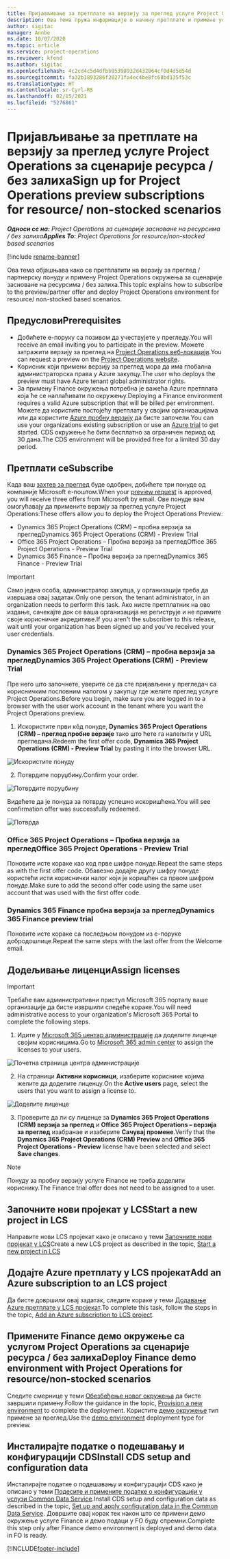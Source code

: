 ```yaml
---
title: Пријављивање за претплате на верзију за преглед услуге Project Operations за сценарије ресурса / без залиха
description: Ова тема пружа информације о начину претплате и примене услуге Project Operations за сценарије засноване на ресурсима / без залиха.
author: sigitac
manager: Annbe
ms.date: 10/07/2020
ms.topic: article
ms.service: project-operations
ms.reviewer: kfend
ms.author: sigitac
ms.openlocfilehash: 4c2cd4c5d4dfbb95398932d432864cf0d4d5d54d
ms.sourcegitcommit: fa32b1893286f20271fa4ec4be8fc68bd135f53c
ms.translationtype: HT
ms.contentlocale: sr-Cyrl-RS
ms.lasthandoff: 02/15/2021
ms.locfileid: "5276861"
---
```

# <a name="sign-up-for-project-operations-preview-subscriptions-for-resource-non-stocked-scenarios"></a><span data-ttu-id="56c35-103">Пријављивање за претплате на верзију за преглед услуге Project Operations за сценарије ресурса / без залиха</span><span class="sxs-lookup"><span data-stu-id="56c35-103">Sign up for Project Operations preview subscriptions for resource/ non-stocked scenarios</span></span>

<span data-ttu-id="56c35-104">_**Односи се на:** Project Operations за сценарије засноване на ресурсима / без залиха_</span><span class="sxs-lookup"><span data-stu-id="56c35-104">_**Applies To:** Project Operations for resource/non-stocked based scenarios_</span></span>

[!include [rename-banner](~/includes/cc-data-platform-banner.md)]

<span data-ttu-id="56c35-105">Ова тема објашњава како се претплатити на верзију за преглед / партнерску понуду и примену Project Operations окружења за сценарије засноване на ресурсима / без залиха.</span><span class="sxs-lookup"><span data-stu-id="56c35-105">This topic explains how to subscribe to the preview/partner offer and deploy Project Operations environment for resource/ non-stocked based scenarios.</span></span>

## <a name="prerequisites"></a><span data-ttu-id="56c35-106">Предуслови</span><span class="sxs-lookup"><span data-stu-id="56c35-106">Prerequisites</span></span>

- <span data-ttu-id="56c35-107">Добићете е-поруку са позивом да учествујете у прегледу.</span><span class="sxs-lookup"><span data-stu-id="56c35-107">You will receive an email inviting you to participate in the preview.</span></span> <span data-ttu-id="56c35-108">Можете затражити верзију за преглед на [Project Operations веб-локацији](https://dynamics.microsoft.com/en-us/project-operations/overview/).</span><span class="sxs-lookup"><span data-stu-id="56c35-108">You can request a preview on the [Project Operations website](https://dynamics.microsoft.com/en-us/project-operations/overview/).</span></span>
- <span data-ttu-id="56c35-109">Корисник који примени верзију за преглед мора да има глобална администраторска права у Azure закупцу.</span><span class="sxs-lookup"><span data-stu-id="56c35-109">The user who deploys the preview must have Azure tenant global administrator rights.</span></span>
- <span data-ttu-id="56c35-110">За примену Finance окружења потребна је важећа Azure претплата која ће се наплаћивати по окружењу.</span><span class="sxs-lookup"><span data-stu-id="56c35-110">Deploying a Finance environment requires a valid Azure subscription that will be billed per environment.</span></span> <span data-ttu-id="56c35-111">Можете да користите постојећу претплату у својим организацијама или да користите [Azure пробну верзију](https://azure.microsoft.com/en-us/free/) да бисте започели.</span><span class="sxs-lookup"><span data-stu-id="56c35-111">You can use your organizations existing subscription or use an [Azure trial](https://azure.microsoft.com/en-us/free/) to get started.</span></span> <span data-ttu-id="56c35-112">CDS окружење ће бити бесплатно за ограничен период од 30 дана.</span><span class="sxs-lookup"><span data-stu-id="56c35-112">The CDS environment will be provided free for a limited 30 day period.</span></span>

## <a name="subscribe"></a><span data-ttu-id="56c35-113">Претплати се</span><span class="sxs-lookup"><span data-stu-id="56c35-113">Subscribe</span></span>

<span data-ttu-id="56c35-114">Када ваш [захтев за преглед](https://forms.office.com/FormsPro/Pages/ResponsePage.aspx?id=v4j5cvGGr0GRqy180BHbR56j8lZs0FdAvwT75_WNFyxUMkRDV1NYQU5TNjE2VjhKOVBUNVg2R0s1NC4u) буде одобрен, добићете три понуде од компаније Microsoft е-поштом.</span><span class="sxs-lookup"><span data-stu-id="56c35-114">When your [preview request](https://forms.office.com/FormsPro/Pages/ResponsePage.aspx?id=v4j5cvGGr0GRqy180BHbR56j8lZs0FdAvwT75_WNFyxUMkRDV1NYQU5TNjE2VjhKOVBUNVg2R0s1NC4u) is approved, you will receive three offers from Microsoft by email.</span></span> <span data-ttu-id="56c35-115">Ове понуде вам омогућавају да примените верзију за преглед услуге Project Operations:</span><span class="sxs-lookup"><span data-stu-id="56c35-115">These offers allow you to deploy the Project Operations Preview:</span></span>

- <span data-ttu-id="56c35-116">Dynamics 365 Project Operations (CRM) – пробна верзија за преглед</span><span class="sxs-lookup"><span data-stu-id="56c35-116">Dynamics 365 Project Operations (CRM) - Preview Trial</span></span>
- <span data-ttu-id="56c35-117">Office 365 Project Operations – Пробна верзија за преглед</span><span class="sxs-lookup"><span data-stu-id="56c35-117">Office 365 Project Operations - Preview Trial</span></span>
- <span data-ttu-id="56c35-118">Dynamics 365 Finance – Пробна верзија за преглед</span><span class="sxs-lookup"><span data-stu-id="56c35-118">Dynamics 365 Finance - Preview Trial</span></span>

> [!IMPORTANT]
> <span data-ttu-id="56c35-119">Само једна особа, администратор закупца, у организацији треба да извршава овај задатак.</span><span class="sxs-lookup"><span data-stu-id="56c35-119">Only one person, the tenant administrator, in an organization needs to perform this task.</span></span> <span data-ttu-id="56c35-120">Ако нисте претплатник на ово издање, сачекајте док се ваша организација не региструје и не примите своје корисничке акредитиве.</span><span class="sxs-lookup"><span data-stu-id="56c35-120">If you aren't the subscriber to this release, wait until your organization has been signed up and you've received your user credentials.</span></span>

### <a name="dynamics-365-project-operations-crm---preview-trial"></a><span data-ttu-id="56c35-121">Dynamics 365 Project Operations (CRM) – пробна верзија за преглед</span><span class="sxs-lookup"><span data-stu-id="56c35-121">Dynamics 365 Project Operations (CRM) - Preview Trial</span></span> 

<span data-ttu-id="56c35-122">Пре него што започнете, уверите се да сте пријављени у прегледач са корисничким пословним налогом у закупцу где желите преглед услуге Project Operations.</span><span class="sxs-lookup"><span data-stu-id="56c35-122">Before you begin, make sure you are logged in to a browser with the user work account in the tenant where you want the Project Operations preview.</span></span>

1. <span data-ttu-id="56c35-123">Искористите први кôд понуде, **Dynamics 365 Project Operations (CRM) – преглед пробне верзије** тако што ћете га налепити у URL прегледача.</span><span class="sxs-lookup"><span data-stu-id="56c35-123">Redeem the first offer code, **Dynamics 365 Project Operations (CRM) - Preview Trial** by pasting it into the browser URL.</span></span>

![Искористите понуду](./media/16RedeemFirstOfferNew.png)

2. <span data-ttu-id="56c35-125">Потврдите поруџбину.</span><span class="sxs-lookup"><span data-stu-id="56c35-125">Confirm your order.</span></span>

![Потврдите поруџбину](./media/17ConfirmOrderNew.png)

<span data-ttu-id="56c35-127">Видећете да је понуда за потврду успешно искоришћена.</span><span class="sxs-lookup"><span data-stu-id="56c35-127">You will see confirmation offer was successfully redeemed.</span></span>

![Потврда](./media/18OrderConfirmationNew.png)

### <a name="office-365-project-operations---preview-trial"></a><span data-ttu-id="56c35-129">Office 365 Project Operations – Пробна верзија за преглед</span><span class="sxs-lookup"><span data-stu-id="56c35-129">Office 365 Project Operations - Preview Trial</span></span>

<span data-ttu-id="56c35-130">Поновите исте кораке као код прве шифре понуде.</span><span class="sxs-lookup"><span data-stu-id="56c35-130">Repeat the same steps as with the first offer code.</span></span> <span data-ttu-id="56c35-131">Обавезно додајте другу шифру понуде користећи исти кориснички налог који је коришћен са првом шифром понуде.</span><span class="sxs-lookup"><span data-stu-id="56c35-131">Make sure to add the second offer code using the same user account that was used with the first offer code.</span></span>

### <a name="dynamics-365-finance-preview-trial"></a><span data-ttu-id="56c35-132">Dynamics 365 Finance пробна верзија за преглед</span><span class="sxs-lookup"><span data-stu-id="56c35-132">Dynamics 365 Finance preview trial</span></span>

<span data-ttu-id="56c35-133">Поновите исте кораке са последњом понудом из е-поруке добродошлице.</span><span class="sxs-lookup"><span data-stu-id="56c35-133">Repeat the same steps with the last offer from the Welcome email.</span></span>

## <a name="assign-licenses"></a><span data-ttu-id="56c35-134">Додељивање лиценци</span><span class="sxs-lookup"><span data-stu-id="56c35-134">Assign licenses</span></span>

> [!IMPORTANT]
> <span data-ttu-id="56c35-135">Требаће вам административни приступ Microsoft 365 порталу ваше организације да бисте извршили следеће кораке.</span><span class="sxs-lookup"><span data-stu-id="56c35-135">You will need administrative access to your organization's Microsoft 365 Portal to complete the following steps.</span></span>

1. <span data-ttu-id="56c35-136">Идите у [Microsoft 365 центар администрације](https://portal.office.com/) да доделите лиценце својим корисницима.</span><span class="sxs-lookup"><span data-stu-id="56c35-136">Go to [Microsoft 365 admin center](https://portal.office.com/) to assign the licenses to your users.</span></span>

![Почетна страница центра администрације](./media/14AdminPortal.png)

2. <span data-ttu-id="56c35-138">На страници **Активни корисници**, изаберите кориснике којима желите да доделите лиценцу.</span><span class="sxs-lookup"><span data-stu-id="56c35-138">On the **Active users** page, select the users that you want to assign a license to.</span></span>

![Доделите лиценце](./media/15AssignLicenses.png)

3. <span data-ttu-id="56c35-140">Проверите да ли су лиценце за **Dynamics 365 Project Operations (CRM) верзија за преглед** и **Office 365 Project Operations – верзија за преглед** изабранае и изаберите **Сачувај промене**.</span><span class="sxs-lookup"><span data-stu-id="56c35-140">Verify that the **Dynamics 365 Project Operations (CRM) Preview** and **Office 365 Project Operations - Preview** license have been selected and select **Save changes**.</span></span>

> [!NOTE]
> <span data-ttu-id="56c35-141">Понуду за пробну верзију услуге Finance не треба доделити кориснику.</span><span class="sxs-lookup"><span data-stu-id="56c35-141">The Finance trial offer does not need to be assigned to a user.</span></span>

## <a name="start-a-new-project-in-lcs"></a><span data-ttu-id="56c35-142">Започните нови пројекат у LCS</span><span class="sxs-lookup"><span data-stu-id="56c35-142">Start a new project in LCS</span></span>

<span data-ttu-id="56c35-143">Направите нови LCS пројекат како је описано у теми [Започните нови пројекат у LCS](create-lcs-project.md)</span><span class="sxs-lookup"><span data-stu-id="56c35-143">Create a new LCS project as described in the topic, [Start a new project in LCS](create-lcs-project.md)</span></span>

## <a name="add-an-azure-subscription-to-an-lcs-project"></a><span data-ttu-id="56c35-144">Додајте Azure претплату у LCS пројекат</span><span class="sxs-lookup"><span data-stu-id="56c35-144">Add an Azure subscription to an LCS project</span></span>

<span data-ttu-id="56c35-145">Да бисте довршили овај задатак, следите кораке у теми [Додавање Azure претплате у LCS пројекат](resource-add-azure-subscription-lcs-project.md).</span><span class="sxs-lookup"><span data-stu-id="56c35-145">To complete this task, follow the steps in the topic, [Add an Azure subscription to LCS project](resource-add-azure-subscription-lcs-project.md).</span></span>

## <a name="deploy-finance-demo-environment-with-project-operations-for-resourcenon-stocked-scenarios"></a><span data-ttu-id="56c35-146">Примените Finance демо окружење са услугом Project Operations за сценарије ресурса / без залиха</span><span class="sxs-lookup"><span data-stu-id="56c35-146">Deploy Finance demo environment with Project Operations for resource/non-stocked scenarios</span></span>

<span data-ttu-id="56c35-147">Следите смернице у теми [Обезбеђење новог окружења](resource-provision-new-environment.md) да бисте завршили примену.</span><span class="sxs-lookup"><span data-stu-id="56c35-147">Follow the guidance in the topic, [Provision a new environment](resource-provision-new-environment.md) to complete the deployment.</span></span> <span data-ttu-id="56c35-148">Користите [демо окружење](https://docs.microsoft.com/dynamics365/fin-ops-core/dev-itpro/deployment/deploy-demo-environment) тип примене за преглед.</span><span class="sxs-lookup"><span data-stu-id="56c35-148">Use the [demo environment](https://docs.microsoft.com/dynamics365/fin-ops-core/dev-itpro/deployment/deploy-demo-environment) deployment type for preview.</span></span> 

## <a name="install-cds-setup-and-configuration-data"></a><span data-ttu-id="56c35-149">Инсталирајте податке о подешавању и конфигурацији CDS</span><span class="sxs-lookup"><span data-stu-id="56c35-149">Install CDS setup and configuration data</span></span>

<span data-ttu-id="56c35-150">Инсталирајте податке о подешавању и конфигурацији CDS како је описано у теми [Подесите и примените податке о конфигурацији у услузи Common Data Service](resource-apply-pro-setup-config-data.md).</span><span class="sxs-lookup"><span data-stu-id="56c35-150">Install CDS setup and configuration data as described in the topic, [Set up and apply configuration data in the Common Data Service](resource-apply-pro-setup-config-data.md).</span></span>
<span data-ttu-id="56c35-151">Довршите овај корак тек након што се примени демо окружење услуге Finance и демо подаци у FO буду спремни.</span><span class="sxs-lookup"><span data-stu-id="56c35-151">Complete this step only after Finance demo environment is deployed and demo data in FO is ready.</span></span>


[!INCLUDE[footer-include](../includes/footer-banner.md)]
